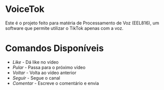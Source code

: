 # VoiceTok

Este é o projeto feito para matéria de Processamento de Voz (EEL816), um software que permite utilizar o TikTok apenas com a voz.

# Comandos Disponíveis

- *Like* - Dá like no vídeo
- *Pular* - Passa para o próximo vídeo
- *Voltar* - Volta ao vídeo anterior 
- *Seguir* - Segue o canal
- *Comentar* - Escreve o comentário e envia

